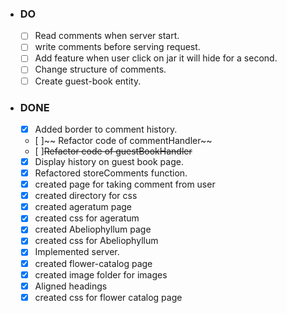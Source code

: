 - ### DO ###

  - [ ] Read comments when server start.
  - [ ] write comments before serving request.
  - [ ] Add feature when user click on jar it will hide for a second.
  - [ ] Change structure of comments.
  - [ ] Create guest-book entity.

- ### DONE ###

  - [x] Added border to comment history.
  - [ ]~~ Refactor code of commentHandler~~
  - [ ]~~Refactor code of guestBookHandler~~
  - [x] Display history on guest book page.
  - [x] Refactored storeComments function.
  - [x] created page for taking comment from user
  - [x] created directory for css 
  - [x] created ageratum page
  - [x] created css for ageratum 
  - [x] created Abeliophyllum page
  - [x] created css for Abeliophyllum
  - [x] Implemented server.
  - [x] created flower-catalog page
  - [x] created image folder for images
  - [x] Aligned headings
  - [x] created css for flower catalog page